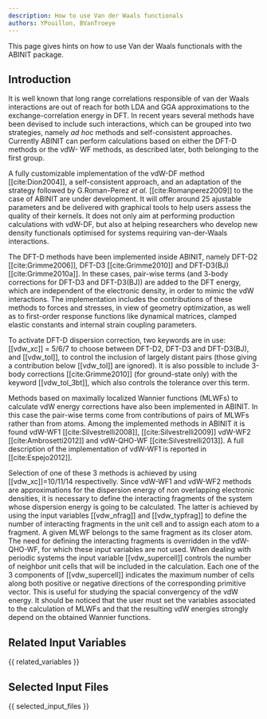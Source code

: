 ```yaml
---
description: How to use Van der Waals functionals
authors: YPouillon, BVanTroeye
---
```

<!--- This is the source file for this topics. Can be edited. -->

This page gives hints on how to use Van der Waals functionals with the ABINIT package.

## Introduction

It is well known that long range correlations responsible of van der Waals
interactions are out of reach for both LDA and GGA approximations to the
exchange-correlation energy in DFT. In recent years several methods have been
devised to include such interactions, which can be grouped into two
strategies, namely _ad hoc_ methods and self-consistent approaches. Currently
ABINIT can perform calculations based on either the DFT-D methods or the vdW-
WF methods, as described later, both belonging to the first group.

A fully customizable implementation of the vdW-DF method [[cite:Dion2004]], a
self-consistent approach, and an adaptation of the strategy followed by
G.Roman-Perez _et al._ [[cite:Romanperez2009]] to the case of ABINIT are under
development. It will offer around 25 ajustable parameters and be delivered
with graphical tools to help users assess the quality of their kernels. It
does not only aim at performing production calculations with vdW-DF, but also
at helping researchers who develop new density functionals optimised for
systems requiring van-der-Waals interactions.

The DFT-D methods have been implemented inside ABINIT, namely DFT-D2
[[cite:Grimme2006]], DFT-D3 [[cite:Grimme2010]] and DFT-D3(BJ)
[[cite:Grimme2010a]]. In these cases, pair-wise terms (and 3-body corrections
for DFT-D3 and DFT-D3(BJ)) are added to the DFT energy, which are independent
of the electronic density, in order to mimic the vdW interactions. The
implementation includes the contributions of these methods to forces and
stresses, in view of geometry optimization, as well as to first-order response
functions like dynamical matrices, clamped elastic constants and internal
strain coupling parameters.

To activate DFT-D dispersion correction, two keywords are in use: [[vdw_xc]] =
5/6/7 to choose between DFT-D2, DFT-D3 and DFT-D3(BJ), and [[vdw_tol]], to
control the inclusion of largely distant pairs (those giving a contribution
below [[vdw_tol]] are ignored). It is also possible to include 3-body
corrections [[cite:Grimme2010]] (for ground-state only) with the keyword
[[vdw_tol_3bt]], which also controls the tolerance over this term.

Methods based on maximally localized Wannier functions (MLWFs) to calculate
vdW energy corrections have also been implemented in ABINIT. In this case the
pair-wise terms come from contributions of pairs of MLWFs rather than from
atoms. Among the implemented methods in ABINIT it is found vdW-WF1
[[cite:Silvestrelli2008]], [[cite:Silvestrelli2009]] vdW-WF2
[[cite:Ambrosetti2012]] and vdW-QHO-WF [[cite:Silvestrelli2013]]. A full
description of the implementation of vdW-WF1 is reported in
[[cite:Espejo2012]].

Selection of one of these 3 methods is achieved by using [[vdw_xc]]=10/11/14
respectivelly. Since vdW-WF1 and vdW-WF2 methods are approximations for the
dispersion energy of non overlapping electronic densities, it is necessary to
define the interacting fragments of the system whose dispersion energy is
going to be calculated. The latter is achieved by using the input variables
[[vdw_nfrag]] and [[vdw_typfrag]] to define the number of interacting
fragments in the unit cell and to assign each atom to a fragment. A given MLWF
belongs to the same fragment as its closer atom. The need for defining the
interacting fragments is overridden in the vdW-QHO-WF, for which these input
variables are not used. When dealing with periodic systems the input variable
[[vdw_supercell]] controls the number of neighbor unit cells that will be
included in the calculation. Each one of the 3 components of [[vdw_supercell]]
indicates the maximum number of cells along both positive or negative
directions of the corresponding primitive vector. This is useful for studying
the spacial convergency of the vdW energy. It should be noticed that the user
must set the variables associated to the calculation of MLWFs and that the
resulting vdW energies strongly depend on the obtained Wannier functions.



## Related Input Variables

{{ related_variables }}

## Selected Input Files

{{ selected_input_files }}

